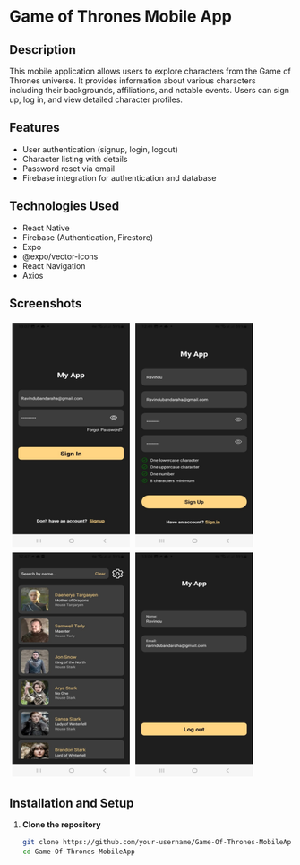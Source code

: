# Game of Thrones Mobile App

## Description

This mobile application allows users to explore characters from the Game of Thrones universe. It provides information about various characters including their backgrounds, affiliations, and notable events. Users can sign up, log in, and view detailed character profiles.

## Features

- User authentication (signup, login, logout)
- Character listing with details
- Password reset via email
- Firebase integration for authentication and database

## Technologies Used

- React Native
- Firebase (Authentication, Firestore)
- Expo
- @expo/vector-icons
- React Navigation
- Axios

## Screenshots


<div style="display: flex; flex-wrap: wrap;">

  <img src="/Screenshots/SignInPage.jpg" alt="Screenshot 2" width="210" height="400" style="margin: 5px;">
  <img src="/Screenshots/RegistrationPage.jpg" alt="Screenshot 3" width="210" height="400" style="margin: 5px;">
  <img src="/Screenshots/DashBoardPage.jpg" alt="Screenshot 4" width="210" height="400" style="margin: 5px;">
  <img src="/Screenshots/SettingsPage.jpg" alt="Screenshot 5" width="210" height="400" style="margin: 5px;">
</div>

## Installation and Setup

1. **Clone the repository**

   ```bash
   git clone https://github.com/your-username/Game-Of-Thrones-MobileApp.git
   cd Game-Of-Thrones-MobileApp

